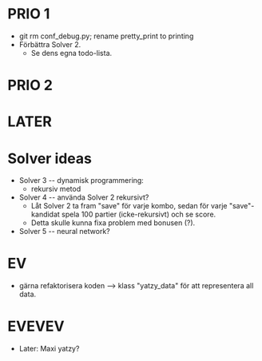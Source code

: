 # PRIO 1
- git rm conf_debug.py; rename pretty_print to printing
- Förbättra Solver 2.
    - Se dens egna todo-lista.


# PRIO 2




# LATER




# Solver ideas
- Solver 3 -- dynamisk programmering:
    - rekursiv metod
- Solver 4 -- använda Solver 2 rekursivt?
    - Låt Solver 2 ta fram "save" för varje kombo, sedan för varje "save"-kandidat spela 100 partier (icke-rekursivt) och se score.
    - Detta skulle kunna fixa problem med bonusen (?).
- Solver 5 -- neural network?




# EV
- gärna refaktorisera koden --> klass "yatzy_data" för att representera all data.




# EVEVEV
- Later: Maxi yatzy?
